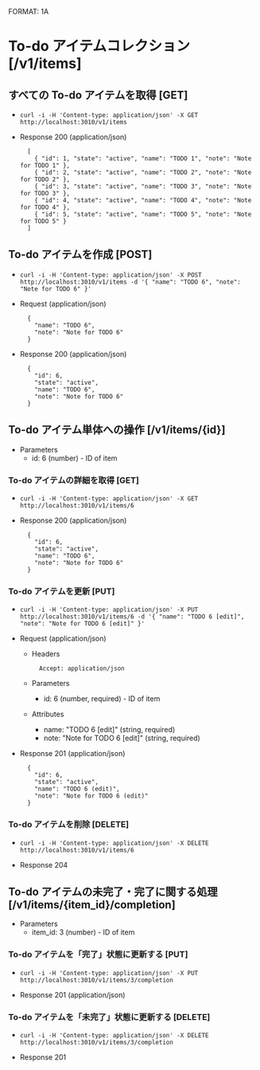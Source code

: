 FORMAT: 1A

# To-do アイテムコレクション [/v1/items]

## すべての To-do アイテムを取得 [GET]

* `curl -i -H 'Content-type: application/json' -X GET http://localhost:3010/v1/items`

+ Response 200 (application/json)

        [
          { "id": 1, "state": "active", "name": "TODO 1", "note": "Note for TODO 1" },
          { "id": 2, "state": "active", "name": "TODO 2", "note": "Note for TODO 2" },
          { "id": 3, "state": "active", "name": "TODO 3", "note": "Note for TODO 3" },
          { "id": 4, "state": "active", "name": "TODO 4", "note": "Note for TODO 4" },
          { "id": 5, "state": "active", "name": "TODO 5", "note": "Note for TODO 5" }
        ]

## To-do アイテムを作成 [POST]

* `curl -i -H 'Content-type: application/json' -X POST http://localhost:3010/v1/items -d '{ "name": "TODO 6", "note": "Note for TODO 6" }'`

+ Request (application/json)

        {
          "name": "TODO 6",
          "note": "Note for TODO 6"
        }

+ Response 200 (application/json)

        {
          "id": 6,
          "state": "active",
          "name": "TODO 6",
          "note": "Note for TODO 6"
        }

## To-do アイテム単体への操作 [/v1/items/{id}]

+ Parameters
    + id: 6 (number) - ID of item

### To-do アイテムの詳細を取得 [GET]

* `curl -i -H 'Content-type: application/json' -X GET http://localhost:3010/v1/items/6`

+ Response 200 (application/json)

        {
          "id": 6,
          "state": "active",
          "name": "TODO 6",
          "note": "Note for TODO 6"
        }

### To-do アイテムを更新 [PUT]

* `curl -i -H 'Content-type: application/json' -X PUT http://localhost:3010/v1/items/6 -d '{ "name": "TODO 6 [edit]", "note": "Note for TODO 6 [edit]" }'`

+ Request (application/json)

    + Headers
 
            Accept: application/json

    + Parameters

        + id: 6 (number, required) - ID of item

    + Attributes

        + name: "TODO 6 [edit]" (string, required)
        + note: "Note for TODO 6 [edit]" (string, required)

+ Response 201 (application/json)

        {
          "id": 6,
          "state": "active",
          "name": "TODO 6 (edit)",
          "note": "Note for TODO 6 (edit)"
        }

### To-do アイテムを削除 [DELETE]

* `curl -i -H 'Content-type: application/json' -X DELETE http://localhost:3010/v1/items/6`

+ Response 204

## To-do アイテムの未完了・完了に関する処理 [/v1/items/{item_id}/completion]

+ Parameters
    + item_id: 3 (number) - ID of item

### To-do アイテムを「完了」状態に更新する [PUT]

* `curl -i -H 'Content-type: application/json' -X PUT http://localhost:3010/v1/items/3/completion`

+ Response 201 (application/json)

### To-do アイテムを「未完了」状態に更新する [DELETE]

* `curl -i -H 'Content-type: application/json' -X DELETE http://localhost:3010/v1/items/3/completion`

+ Response 201
